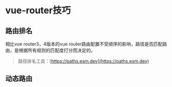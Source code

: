 # vue-router技巧


## 路由排名

相比vue router3，4版本的vue router路由配置不受顺序的影响，路径是否匹配路由，是根据所有规则的匹配度打分而决定的。

> 路径排名工具：[https://paths.esm.dev](https://paths.esm.dev)


## 动态路由

<Todo />

